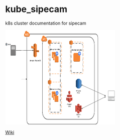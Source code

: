 # kube_sipecam
k8s cluster documentation for sipecam

<img height="300" width="350" src="https://github.com/CONABIO/kube_sipecam/blob/master/imgs/KUBE_SIPECAM_AWS.png">

[Wiki](https://github.com/CONABIO/kube_sipecam/wiki/1.Deployment-of-Kubernetes-cluster-in-AWS)

